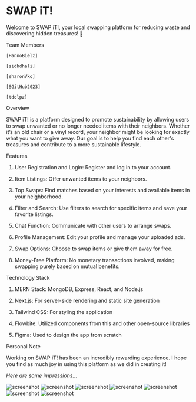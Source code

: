 # SWAP iT!

Welcome to SWAP iT!, your local swapping platform for reducing waste and discovering hidden treasures! 🌿

Team Members

    [HannoBielz]

    [sidhdhali]

    [sharonVko]

    [SGitHub2023]

    [tdolpz]

Overview

SWAP iT! is a platform designed to promote sustainability by allowing users to swap unwanted or no longer needed items with their neighbors. Whether it’s an old chair or a vinyl record, your neighbor might be looking for exactly what you want to give away. Our goal is to help you find each other's treasures and contribute to a more sustainable lifestyle.

Features

1.  User Registration and Login: Register and log in to your account.

2.  Item Listings: Offer unwanted items to your neighbors.

3.  Top Swaps: Find matches based on your interests and available items in your neighborhood.

4.  Filter and Search: Use filters to search for specific items and save your favorite listings.

5.  Chat Function: Communicate with other users to arrange swaps.

6.  Profile Management: Edit your profile and manage your uploaded ads.

7.  Swap Options: Choose to swap items or give them away for free.

8.  Money-Free Platform: No monetary transactions involved, making swapping purely based on mutual benefits.

Technology Stack

1.  MERN Stack: MongoDB, Express, React, and Node.js

2.  Next.js: For server-side rendering and static site generation

3.  Tailwind CSS: For styling the application

4.  Flowbite: Utilized components from this and other open-source libraries

5.  Figma: Used to design the app from scratch

Personal Note

Working on SWAP iT! has been an incredibly rewarding experience. I hope you find as much joy in using this platform as we did in creating it!

_Here are some impressions..._

![screenshot](/readMeFiles/ScreenshotLogin.png)
![screenshot](/readMeFiles/ScreenshotAllAdsAlphabetical.png)
![screenshot](/readMeFiles/ScreenshotSingleView.png)
![screenshot](/readMeFiles/ScreenshotChat.png)
![screenshot](/readMeFiles/ScreenshotMyAds.png)
![screenshot](/readMeFiles/ScreenshotCreateAd.png)
![screenshot](/readMeFiles/ScreenshotProfileSettings.png)
